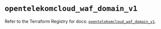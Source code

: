 # `opentelekomcloud_waf_domain_v1`

Refer to the Terraform Registry for docs: [`opentelekomcloud_waf_domain_v1`](https://registry.terraform.io/providers/opentelekomcloud/opentelekomcloud/1.36.39/docs/resources/waf_domain_v1).

